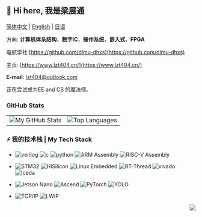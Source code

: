

## **👋 Hi here, 我是梁展通**
[简体中文](https://github.com/lzt404) | [English](README_en.md) | [日语](https://github.com/lzt404)


方向: **计算机体系结构**，**数字IC**，**操作系统**，**嵌入式**，**FPGA**

电航学社:[https://github.com/dlmu-dhxs](https://github.com/dlmu-dhxs)

主页: [https://www.lzt404.cn/](https://www.lzt404.cn/)

**E-mail**: lzt404@outlook.com

正在尝试成为EE and CS 的魔法师。


### GitHub Stats

<table>
  <tr>
    <td>
      <img src="https://github-readme-stats.vercel.app/api?username=lzt404&show_icons=true&include_all_commits=true&hide=issues,contribs&custom_title=My%20GitHub%20Stats" alt="My GitHub Stats">
    </td>
    <td>
      <img src="https://github-readme-stats.vercel.app/api/top-langs/?username=lzt404&layout=compact&langs_count=4" alt="Top Languages">
    </td>
  </tr>
</table>

### ⚡ 我的技术栈 | My Tech Stack

* ![verilog](https://img.shields.io/badge/-Verilog-8985F0.svg)  ![c](https://img.shields.io/badge/-C/C++-red?logo=c&logoColor=ffffff) ![python](https://img.shields.io/badge/-Python-3776AB?logo=python&logoColor=ffffff) ![ARM Assembly](https://img.shields.io/badge/ARM-Assembly-0091BD?logo=arm&logoColor=white&style=flat) ![RISC-V Assembly](https://img.shields.io/badge/RISC--V-Assembly-000000?logo=riscv&logoColor=white&style=flat) 

* ![STM32](https://img.shields.io/badge/STM32-03234B?logo=stmicroelectronics&logoColor=white&style=flat) ![HiSilicon](https://img.shields.io/badge/HiSilicon-FF0000?logoColor=white&style=flat) ![Linux Embedded](https://img.shields.io/badge/Linux-Embedded-000000?logo=linux&logoColor=white&style=flat) ![RT-Thread](https://img.shields.io/badge/RT--Thread-Embedded-FF6F61?logo=rt-thread&logoColor=white&style=flat) ![vivado](https://img.shields.io/badge/-Vivado-FF1010.svg?logo=xilinx&logoColor=ffffff) ![lceda](https://img.shields.io/badge/-立创EDA-5070F0.svg)

* ![Jetson Nano](https://img.shields.io/badge/Jetson_Nano-AI_Edge_Computing-76B900?logo=nvidia&logoColor=white&style=flat) ![Ascend](https://img.shields.io/badge/Ascend-AI_Processor-FF0000?logo=huawei&logoColor=white&style=flat) ![PyTorch](https://img.shields.io/badge/PyTorch-Deep_Learning-EE4C2C?logo=pytorch&logoColor=white&style=flat) ![YOLO](https://img.shields.io/badge/YOLO-Object_Detection-00FFFF?logo=yolo&logoColor=black&style=flat)

* ![TCP/IP](https://img.shields.io/badge/TCP/IP-Internet_Protocol_Stack-0078D7?logo=internet-explorer&logoColor=white&style=flat) ![LWIP](https://img.shields.io/badge/LWIP-Lightweight_IP-0078D7?logo=internet-explorer&logoColor=white&style=flat)

<img align="right" src="https://komarev.com/ghpvc/?username=lzt404&color=green">
